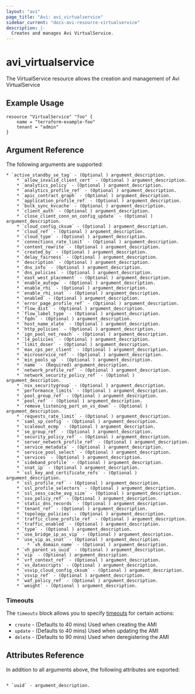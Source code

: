 ```yaml
---
layout: "avi"
page_title: "Avi: avi_virtualservice"
sidebar_current: "docs-avi-resource-virtualservice"
description: |-
  Creates and manages Avi VirtualService.
---
```


# avi_virtualservice

The VirtualService resource allows the creation and management of Avi VirtualService

## Example Usage

```hcl
resource "VirtualService" "foo" {
    name = "terraform-example-foo"
    tenant = "admin"
}
```

## Argument Reference

The following arguments are supported:

    * `active_standby_se_tag` - (Optional ) argument_description.
        * `allow_invalid_client_cert` - (Optional ) argument_description.
        * `analytics_policy` - (Optional ) argument_description.
        * `analytics_profile_ref` - (Optional ) argument_description.
        * `apic_contract_graph` - (Optional ) argument_description.
        * `application_profile_ref` - (Optional ) argument_description.
        * `bulk_sync_kvcache` - (Optional ) argument_description.
        * `client_auth` - (Optional ) argument_description.
        * `close_client_conn_on_config_update` - (Optional ) argument_description.
        * `cloud_config_cksum` - (Optional ) argument_description.
        * `cloud_ref` - (Optional ) argument_description.
        * `cloud_type` - (Optional ) argument_description.
        * `connections_rate_limit` - (Optional ) argument_description.
        * `content_rewrite` - (Optional ) argument_description.
        * `created_by` - (Optional ) argument_description.
        * `delay_fairness` - (Optional ) argument_description.
        * `description` - (Optional ) argument_description.
        * `dns_info` - (Optional ) argument_description.
        * `dns_policies` - (Optional ) argument_description.
        * `east_west_placement` - (Optional ) argument_description.
        * `enable_autogw` - (Optional ) argument_description.
        * `enable_rhi` - (Optional ) argument_description.
        * `enable_rhi_snat` - (Optional ) argument_description.
        * `enabled` - (Optional ) argument_description.
        * `error_page_profile_ref` - (Optional ) argument_description.
        * `flow_dist` - (Optional ) argument_description.
        * `flow_label_type` - (Optional ) argument_description.
        * `fqdn` - (Optional ) argument_description.
        * `host_name_xlate` - (Optional ) argument_description.
        * `http_policies` - (Optional ) argument_description.
        * `ign_pool_net_reach` - (Optional ) argument_description.
        * `l4_policies` - (Optional ) argument_description.
        * `limit_doser` - (Optional ) argument_description.
        * `max_cps_per_client` - (Optional ) argument_description.
        * `microservice_ref` - (Optional ) argument_description.
        * `min_pools_up` - (Optional ) argument_description.
        * `name` - (Required) argument_description.
        * `network_profile_ref` - (Optional ) argument_description.
        * `network_security_policy_ref` - (Optional ) argument_description.
        * `nsx_securitygroup` - (Optional ) argument_description.
        * `performance_limits` - (Optional ) argument_description.
        * `pool_group_ref` - (Optional ) argument_description.
        * `pool_ref` - (Optional ) argument_description.
        * `remove_listening_port_on_vs_down` - (Optional ) argument_description.
        * `requests_rate_limit` - (Optional ) argument_description.
        * `saml_sp_config` - (Optional ) argument_description.
        * `scaleout_ecmp` - (Optional ) argument_description.
        * `se_group_ref` - (Optional ) argument_description.
        * `security_policy_ref` - (Optional ) argument_description.
        * `server_network_profile_ref` - (Optional ) argument_description.
        * `service_metadata` - (Optional ) argument_description.
        * `service_pool_select` - (Optional ) argument_description.
        * `services` - (Optional ) argument_description.
        * `sideband_profile` - (Optional ) argument_description.
        * `snat_ip` - (Optional ) argument_description.
        * `ssl_key_and_certificate_refs` - (Optional ) argument_description.
        * `ssl_profile_ref` - (Optional ) argument_description.
        * `ssl_profile_selectors` - (Optional ) argument_description.
        * `ssl_sess_cache_avg_size` - (Optional ) argument_description.
        * `sso_policy_ref` - (Optional ) argument_description.
        * `static_dns_records` - (Optional ) argument_description.
        * `tenant_ref` - (Optional ) argument_description.
        * `topology_policies` - (Optional ) argument_description.
        * `traffic_clone_profile_ref` - (Optional ) argument_description.
        * `traffic_enabled` - (Optional ) argument_description.
        * `type` - (Optional ) argument_description.
        * `use_bridge_ip_as_vip` - (Optional ) argument_description.
        * `use_vip_as_snat` - (Optional ) argument_description.
            * `vh_domain_name` - (Optional ) argument_description.
        * `vh_parent_vs_uuid` - (Optional ) argument_description.
        * `vip` - (Optional ) argument_description.
        * `vrf_context_ref` - (Optional ) argument_description.
        * `vs_datascripts` - (Optional ) argument_description.
        * `vsvip_cloud_config_cksum` - (Optional ) argument_description.
        * `vsvip_ref` - (Optional ) argument_description.
        * `waf_policy_ref` - (Optional ) argument_description.
        * `weight` - (Optional ) argument_description.
    
### Timeouts

The `timeouts` block allows you to specify [timeouts](https://www.terraform.io/docs/configuration/resources.html#timeouts) for certain actions:

* `create` - (Defaults to 40 mins) Used when creating the AMI
* `update` - (Defaults to 40 mins) Used when updating the AMI
* `delete` - (Defaults to 90 mins) Used when deregistering the AMI

## Attributes Reference

In addition to all arguments above, the following attributes are exported:

                                                                                                                                                                                                                                                                                    * `uuid` - argument_description.
                                        
